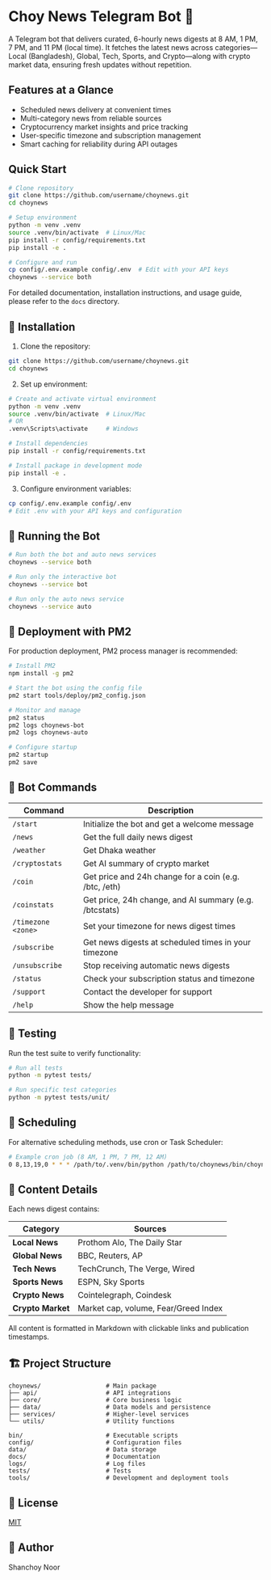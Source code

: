 # Choy News Telegram Bot 📰

A Telegram bot that delivers curated, 6-hourly news digests at 8 AM, 1 PM, 7 PM, and 11 PM (local time). It fetches the latest news across categories—Local (Bangladesh), Global, Tech, Sports, and Crypto—along with crypto market data, ensuring fresh updates without repetition.

## Features at a Glance

- Scheduled news delivery at convenient times
- Multi-category news from reliable sources
- Cryptocurrency market insights and price tracking
- User-specific timezone and subscription management
- Smart caching for reliability during API outages

## Quick Start

```bash
# Clone repository
git clone https://github.com/username/choynews.git
cd choynews

# Setup environment
python -m venv .venv
source .venv/bin/activate  # Linux/Mac
pip install -r config/requirements.txt
pip install -e .

# Configure and run
cp config/.env.example config/.env  # Edit with your API keys
choynews --service both
```

For detailed documentation, installation instructions, and usage guide, please refer to the `docs` directory.

## 🚀 Installation

1. Clone the repository:
```bash
git clone https://github.com/username/choynews.git
cd choynews
```

2. Set up environment:
```bash
# Create and activate virtual environment
python -m venv .venv
source .venv/bin/activate  # Linux/Mac
# OR
.venv\Scripts\activate     # Windows

# Install dependencies
pip install -r config/requirements.txt

# Install package in development mode
pip install -e .
```

3. Configure environment variables:
```bash
cp config/.env.example config/.env
# Edit .env with your API keys and configuration
```

## 🏃 Running the Bot

```bash
# Run both the bot and auto news services
choynews --service both

# Run only the interactive bot
choynews --service bot

# Run only the auto news service
choynews --service auto
```

## 🔄 Deployment with PM2

For production deployment, PM2 process manager is recommended:

```bash
# Install PM2
npm install -g pm2

# Start the bot using the config file
pm2 start tools/deploy/pm2_config.json

# Monitor and manage
pm2 status
pm2 logs choynews-bot
pm2 logs choynews-auto

# Configure startup
pm2 startup
pm2 save
```

## 💬 Bot Commands

| Command | Description |
|---------|-------------|
| `/start` | Initialize the bot and get a welcome message |
| `/news` | Get the full daily news digest |
| `/weather` | Get Dhaka weather |
| `/cryptostats` | Get AI summary of crypto market |
| `/coin` | Get price and 24h change for a coin (e.g. /btc, /eth) |
| `/coinstats` | Get price, 24h change, and AI summary (e.g. /btcstats) |
| `/timezone <zone>` | Set your timezone for news digest times |
| `/subscribe` | Get news digests at scheduled times in your timezone |
| `/unsubscribe` | Stop receiving automatic news digests |
| `/status` | Check your subscription status and timezone |
| `/support` | Contact the developer for support |
| `/help` | Show the help message |

## 🧪 Testing

Run the test suite to verify functionality:

```bash
# Run all tests
python -m pytest tests/

# Run specific test categories
python -m pytest tests/unit/
```

## 📅 Scheduling

For alternative scheduling methods, use cron or Task Scheduler:

```bash
# Example cron job (8 AM, 1 PM, 7 PM, 12 AM)
0 8,13,19,0 * * * /path/to/.venv/bin/python /path/to/choynews/bin/choynews
```

## 📰 Content Details

Each news digest contains:

| Category | Sources |
|----------|---------|
| **Local News** | Prothom Alo, The Daily Star |
| **Global News** | BBC, Reuters, AP |
| **Tech News** | TechCrunch, The Verge, Wired |
| **Sports News** | ESPN, Sky Sports |
| **Crypto News** | Cointelegraph, Coindesk |
| **Crypto Market** | Market cap, volume, Fear/Greed Index |

All content is formatted in Markdown with clickable links and publication timestamps.

## 🏗️ Project Structure

```
choynews/                  # Main package
├── api/                   # API integrations
├── core/                  # Core business logic
├── data/                  # Data models and persistence
├── services/              # Higher-level services
└── utils/                 # Utility functions

bin/                       # Executable scripts
config/                    # Configuration files
data/                      # Data storage
docs/                      # Documentation
logs/                      # Log files
tests/                     # Tests
tools/                     # Development and deployment tools
```

## 📄 License

[MIT](LICENSE)

## 👤 Author

Shanchoy Noor
